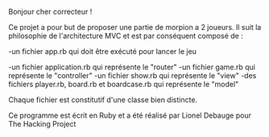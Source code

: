 Bonjour cher correcteur !

Ce projet a pour but de proposer une partie de morpion a 2 joueurs. Il suit la philosophie de l'architecture MVC et est par conséquent composé de :

-un fichier app.rb qui doit être exécuté pour lancer le jeu

-un fichier application.rb qui représente le "router"
-un fichier game.rb qui représente le "controller"
-un fichier show.rb qui représente le "view"
-des fichiers player.rb, board.rb et boardcase.rb qui représente le "model"

Chaque fichier est constitutif d'une classe bien distincte. 


Ce programme est écrit en Ruby et a été réalisé par Lionel Debauge pour The Hacking Project
